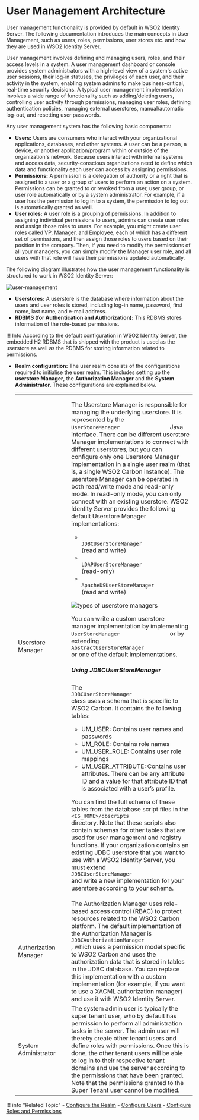 # User Management Architecture

User management functionality is provided by default in WSO2 Identity Server. The following documentation introduces the main
concepts in User Management, such as users, roles, permissions, user
stores etc. and how they are used in WSO2 Identity Server.

User management involves defining and managing users, roles, and their
access levels in a system. A user management dashboard or console
provides system administrators with a high-level view of a system's
active user sessions, their log-in statuses, the privileges of each
user, and their activity in the system, enabling system admins to make
business-critical, real-time security decisions. A typical user
management implementation involves a wide range of functionality such as
adding/deleting users, controlling user activity through permissions,
managing user roles, defining authentication policies, managing external
userstores, manual/automatic log-out, and resetting user passwords.

Any user management system has the following basic components:  

-   **Users:** Users are consumers who interact with your organizational
    applications, databases, and other systems. A user can be a person,
    a device, or another application/program within or outside of the
    organization's network. Because users interact with internal systems
    and access data, security-conscious organizations need to
    define which data and functionality each user can access by
    assigning permissions.
-   **Permissions:** A permission is a delegation of authority or a
    right that is assigned to a user or a group of users to perform an
    action on a system. Permissions can be granted to or revoked from a
    user, user group, or user role automatically or by a system
    administrator. For example, if a user has the permission to log in
    to a system, the permission to log out is automatically granted as
    well.
-   **User roles:** A user role is a grouping of permissions. In
    addition to assigning individual permissions to users, admins can
    create user roles and assign those roles to users. For example, you
    might create user roles called VP, Manager, and Employee, each of
    which has a different set of permissions, and then assign those
    roles to users based on their position in the company. Then, if you
    need to modify the permissions of all your managers, you can simply
    modify the Manager user role, and all users with that role will have
    their permissions updated automatically.  

The following diagram illustrates how the user management functionality
is structured to work in WSO2 Identity Server:

![user-management](../../../assets/img/get-started/user-management.png)

-   **Userstores:** A userstore is the database where information
    about the users and user roles is stored, including log-in name,
    password, first name, last name, and e-mail address.
-   **RDBMS (for Authentication and Authorization):** This RDBMS stores
    information of the role-based permissions.  

!!! Info
    According to the default configuration in WSO2 Identity Server, the
    embedded H2 RDBMS that is shipped with the product is used as the
    userstore as well as the RDBMS for storing information related to
    permissions.

-   **Realm configuration:** The user realm consists of the
    configurations required to initialise the user realm. This includes
    setting up the **userstore Manager**, the **Authorization Manager**
    and the **System Administrator**. These configurations are explained
    below.

    <table>
    <colgroup>
    <col style="width: 30%" />
    <col style="width: 70%" />
    </colgroup>
    <tbody>
    <tr class="odd">
    <td>Userstore Manager</td>
    <td><p>The Userstore Manager is responsible for managing the underlying userstore. It is represented by the <code>                 UserStoreManager                </code> Java interface. There can be different userstore Manager implementations to connect with different userstores, but you can configure only one Userstore Manager implementation in a single user realm (that is, a single WSO2 Carbon instance). The userstore Manager can be operated in both read/write mode and read-only mode. In read-only mode, you can only connect with an existing userstore. WSO2 Identity Server provides the following default Userstore Manager implementations:</p>
    <ul>
    <li><code>                  JDBCUserStoreManager                 </code> (read and write)</li>
    <li><code>                  LDAPUserStoreManager                 </code> (read-only)</li>
    <li><code>                  ApacheDSUserStoreManager                 </code> (read and write)</li>
    </ul>
    <p><img src="../../assets/img/get-started/user-store-manager-types.png" title="types of userstore managers" alt="types of userstore managers" /></p>
    <p>You can write a custom userstore manager implementation by implementing <code>                 UserStoreManager                </code> or by extending <code>                 AbstractUserStoreManager                </code> or one of the default implementations.</p>
    <h5 id="UserManagementArchitecture-UsingJDBCUserStoreManager">Using JDBCUserStoreManager</h5>
    <p>The <code>                 JDBCUserStoreManager                </code> class uses a schema that is specific to WSO2 Carbon. It contains the following tables:</p>
    <ul>
    <li>UM_USER: Contains user names and passwords</li>
    <li>UM_ROLE: Contains role names</li>
    <li>UM_USER_ROLE: Contains user role mappings</li>
    <li>UM_USER_ATTRIBUTE: Contains user attributes. There can be any attribute ID and a value for that attribute ID that is associated with a user’s profile.</li>
    </ul>
    <p>You can find the full schema of these tables from the database script files in the <code>                 &lt;IS_HOME&gt;/dbscripts                </code> directory. Note that these scripts also contain schemas for other tables that are used for user management and registry functions. If your organization contains an existing JDBC userstore that you want to use with a WSO2 Identity Server, you must extend <code>                 JDBCUserStoreManager                </code> and write a new implementation for your userstore according to your schema.</p></td>
    </tr>
    <tr class="even">
    <td>Authorization Manager</td>
    <td>The Authorization Manager uses role-based access control (RBAC) to protect resources related to the WSO2 Carbon platform. The default implementation of the Authorization Manager is <code>                JDBCAuthorizationManager               </code>, which uses a permission model specific to WSO2 Carbon and uses the authorization data that is stored in tables in the JDBC database. You can replace this implementation with a custom implementation (for example, if you want to use a XACML authorization manager) and use it with WSO2 Identity Server.</td>
    </tr>
    <tr class="odd">
    <td>System Administrator</td>
    <td>The system admin user is typically the super tenant user, who by default has permission to perform all administration tasks in the server. The admin user will thereby create other tenant users and define roles with permissions. Once this is done, the other tenant users will be able to log in to their respective tenant domains and use the server according to the permissions that have been granted. Note that the permissions granted to the Super Tenant user cannot be modified.</td>
    </tr>
    </tbody>
    </table>
    

!!! info "Related Topic"
    -   [Configure the Realm](../../../deploy/configure-the-realm/)
    -   [Configure Users](../../../guides/identity-lifecycles/manage-user-overview)
    -   [Configure Roles and Permissions](../../../guides/identity-lifecycles/manage-roles-overview/)
